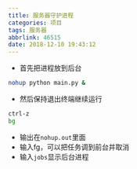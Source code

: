 ```yaml
---
title: 服务器守护进程
categories: 项目
tags: 服务器
abbrlink: 46515
date: 2018-12-10 19:43:12
---
```

- 首先把进程放到后台
```bash
nohup python main.py &
```
- 然后保持退出终端继续运行
```bash
ctrl-z
bg
```
- 输出在`nohup.out`里面
- 输入fg，可以把任务调到前台并取消
- 输入`jobs`显示后台进程
